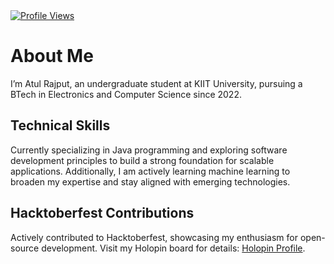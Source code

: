 <a href="https://visitcount.itsvg.in">
  <img src="https://visitcount.itsvg.in/api?id=eatulrajput&label=Profile%20Views&color=1&icon=0&pretty=false" alt="Profile Views">
</a>

<div>
  <h1>About Me</h1>
  <p>I’m Atul Rajput, an undergraduate student at KIIT University, pursuing a BTech in Electronics and Computer Science since 2022.</p>

  <h2>Technical Skills</h2>
  <p>Currently specializing in Java programming and exploring software development principles to build a strong foundation for scalable applications. Additionally, I am actively learning machine learning to broaden my expertise and stay aligned with emerging technologies.</p>

  <h2>Hacktoberfest Contributions</h2>
  <p>Actively contributed to Hacktoberfest, showcasing my enthusiasm for open-source development. Visit my Holopin board for details: <a href="https://holopin.io/@eatulrajput">Holopin Profile</a>.</p>
</div>
